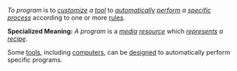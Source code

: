 *To program* is to *[customize](https://github.com/gcassel/Modular-Organization-Terminology/blob/master/terms/specialize.md) a [tool](https://github.com/gcassel/Modular-Organization-Terminology/blob/master/terms/tool.md)* to *[automatically](https://github.com/gcassel/Modular-Organization-Terminology/blob/master/terms/automate.md) [perform](https://github.com/gcassel/Modular-Organization-Terminology/blob/master/terms/perform.md) a [specific](https://github.com/gcassel/Modular-Organization-Terminology/blob/master/terms/specific.md) [process](https://github.com/gcassel/Modular-Organization-Terminology/blob/master/terms/process.md)* according to one or more [rules](https://github.com/gcassel/Modular-Organization-Terminology/blob/master/terms/rule.md).

**Specialized Meaning:** *A program* is a *[media](https://github.com/gcassel/Modular-Organization-Terminology/blob/master/terms/media.md) [resource](https://github.com/gcassel/Modular-Organization-Terminology/blob/master/terms/resource.md)* which *[represents](https://github.com/gcassel/Modular-Organization-Terminology/blob/master/terms/representation.md) a [recipe](https://github.com/gcassel/Modular-Organization-Terminology/blob/master/terms/recipe.md)*. 

Some [tools](https://github.com/gcassel/Modular-Organization-Terminology/blob/master/terms/tool.md), including [computers](https://github.com/gcassel/Modular-Organization-Terminology/blob/master/terms/computer.md), can be [designed](https://github.com/gcassel/Modular-Organization-Terminology/blob/master/terms/design.md) to automatically perform specific programs.
 
